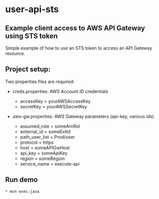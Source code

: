 # user-api-sts
## Example client access to AWS API Gateway using STS token

Simple example of how to use an STS token to access an API Gateway resource.

## Project setup:

Two properties files are required:

* creds.properties: AWS Account ID credentials
    * accessKey = yourAWSAccessKey
    * secretKey = yourAWSSecretKey
  
* aws-gw.properties: AWS Gateway parameters (api-key, various ids)
    * assumed_role = someArnRol
    * external_id = someExtId
    * path_user_list = Prod/user
    * protocol = https
    * host = someAPIGwHost
    * api_key = someApiKey
    * region = someRegion
    * service_name = execute-api

## Run demo
    * mvn exec:java

